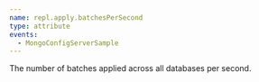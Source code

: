 ```yaml
---
name: repl.apply.batchesPerSecond
type: attribute
events:
  - MongoConfigServerSample
---
```


The number of batches applied across all databases per second.